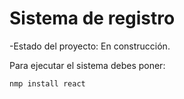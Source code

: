 <h1> Sistema de registro</h1>

-Estado del proyecto: En construcción.

Para ejecutar el sistema debes poner:

````nmp install react````
